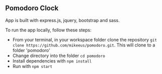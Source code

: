 ## Pomodoro Clock

App is built with express.js, jquery, bootstrap and sass.

To run the app locally, follow these steps:
* From your terminal, in your workspace folder clone the repository ``` git clone https://github.com/mikeeus/pomodoro.git ```. This will clone to a folder 'pomodoro'
* Change directory into the folder ```cd pomodoro ```
* Install dependencies with  ``` npm install ```
* Run with ```npm start```